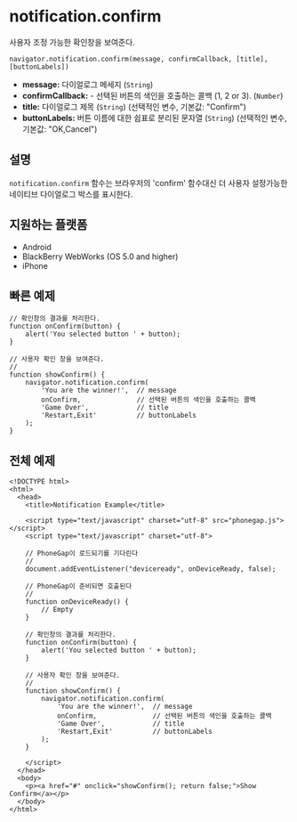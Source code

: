 notification.confirm
====================

사용자 조정 가능한 확인창을 보여준다.

    navigator.notification.confirm(message, confirmCallback, [title], [buttonLabels])

- __message:__ 다이얼로그 메세지 (`String`)
- __confirmCallback:__ - 선택된 버튼의 색인을 호출하는 콜백 (1, 2 or 3). (`Number`)
- __title:__ 다이얼로그 제목 (`String`) (선택적인 변수, 기본값: "Confirm")
- __buttonLabels:__ 버튼 이름에 대한 쉽표로 분리된 문자열 (`String`) (선택적인 변수, 기본값: "OK,Cancel")
    
설명
-----------

`notification.confirm` 함수는 브라우저의 'confirm' 함수대신 더 사용자 설정가능한 네이티브 다이얼로그 박스를 표시한다.

지원하는 플랫폼
-------------------

- Android
- BlackBerry WebWorks (OS 5.0 and higher)
- iPhone

빠른 예제
-------------

	// 확인창의 결과를 처리한다.
	function onConfirm(button) {
		alert('You selected button ' + button);
	}

    // 사용자 확인 창을 보여준다.
    //
    function showConfirm() {
        navigator.notification.confirm(
	        'You are the winner!',  // message
			onConfirm,				// 선택된 버튼의 색인을 호출하는 콜백
	        'Game Over',            // title
	        'Restart,Exit'          // buttonLabels
        );
    }
        
전체 예제
------------

    <!DOCTYPE html>
    <html>
      <head>
        <title>Notification Example</title>

        <script type="text/javascript" charset="utf-8" src="phonegap.js"></script>
        <script type="text/javascript" charset="utf-8">

        // PhoneGap이 로드되기를 기다린다
        //
        document.addEventListener("deviceready", onDeviceReady, false);

        // PhoneGap이 준비되면 호출된다
        //
        function onDeviceReady() {
            // Empty
        }
    
		// 확인창의 결과를 처리한다.
		function onConfirm(button) {
			alert('You selected button ' + button);
		}

        // 사용자 확인 창을 보여준다.
        //
        function showConfirm() {
            navigator.notification.confirm(
		        'You are the winner!',  // message
				onConfirm,				// 선택된 버튼의 색인을 호출하는 콜백
		        'Game Over',            // title
		        'Restart,Exit'          // buttonLabels
            );
        }
    
        </script>
      </head>
      <body>
        <p><a href="#" onclick="showConfirm(); return false;">Show Confirm</a></p>
      </body>
    </html>
